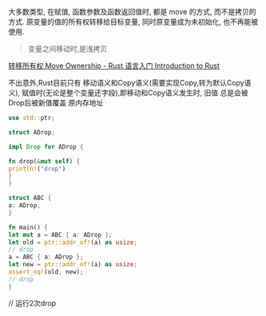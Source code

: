 

大多数类型, 在赋值, 函数参数及函数返回值时, 都是 move 的方式, 而不是拷贝的方式. 原变量的值的所有权转移给目标变量, 同时原变量成为未初始化, 也不再能被使用.
> 变量之间移动时,是浅拷贝


[转移所有权 Move Ownership - Rust 语言入门 Introduction to Rust](https://rust.biofan.org/ownership/move.html)


不出意外,Rust目前只有 移动语义和Copy语义(需要实现Copy,转为默认Copy语义),
赋值时(无论是整个变量还字段),即移动和Copy语义发生时, 旧值 总是会被Drop后被新值覆盖 原内存地址
```rust
use std::ptr;

struct ADrop;

impl Drop for ADrop {

fn drop(&mut self) {
println!("drop")
}
}

struct ABC {
a: ADrop,
}

fn main() {
let mut a = ABC { a: ADrop };
let old = ptr::addr_of!(a) as usize;
// drop
a = ABC { a: ADrop };
let new = ptr::addr_of!(a) as usize;
assert_eq!(old, new);
// drop
}
```
// 运行2次drop
